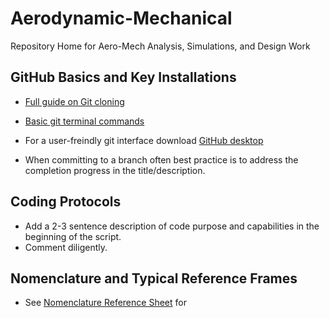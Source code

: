 # Aerodynamic-Mechanical
Repository Home for Aero-Mech Analysis, Simulations, and Design Work

## GitHub Basics and Key Installations
- [Full guide on Git cloning](https://docs.github.com/en/repositories/creating-and-managing-repositories/cloning-a-repository)

- [Basic git terminal commands](https://www.atlassian.com/git/glossary#commands)

- For a user-freindly git interface download [GitHub desktop](https://desktop.github.com/download/)

- When committing to a branch often best practice is to address the completion progress in the title/description.
  
## Coding Protocols
- Add a 2-3 sentence description of code purpose and capabilities in the beginning of the script.
- Comment diligently.

## Nomenclature and Typical Reference Frames
- See [Nomenclature Reference Sheet](docs/NOMENCLATURE.md) for 
